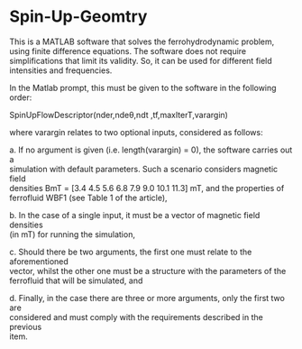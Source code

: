 # Spin-Up-Geomtry
This is a MATLAB software that solves the ferrohydrodynamic problem, using finite difference equations. 
The software does not require simplifications that limit its validity. So, it can be used for different field intensities and frequencies.

In the Matlab prompt, this must be given to the software in the following order: 

  SpinUpFlowDescriptor(nder,ndeθ,ndt ,tf,maxIterT,varargin)

where varargin relates to two optional inputs, considered as follows: 

a. If no argument is given (i.e. length(varargin) = 0), the software carries out a    
   simulation with default parameters. Such a scenario considers magnetic field    
   densities BmT = [3.4 4.5 5.6 6.8 7.9 9.0 10.1 11.3] mT, and the properties of      
   ferrofluid WBF1 (see Table 1 of the article),

b. In the case of a single input, it must be a vector of magnetic field densities     
   (in mT) for running the simulation,

c. Should there be two arguments, the first one must relate to the aforementioned    
   vector, whilst the other one must be a structure with the parameters of the    
   ferrofluid that will be simulated, and

d. Finally, in the case there are three or more arguments, only the first two are    
   considered and must comply with the requirements described in the previous      
   item.

